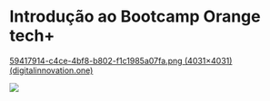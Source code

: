 # Introdução ao Bootcamp Orange tech+

[59417914-c4ce-4bf8-b802-f1c1985a07fa.png (4031×4031) (digitalinnovation.one)](https://hermes.digitalinnovation.one/tracks/59417914-c4ce-4bf8-b802-f1c1985a07fa.png)

![](C:\Users\User01\Downloads\Orangetech+.png)
